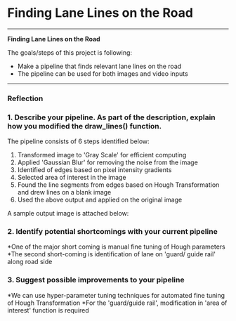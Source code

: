 # **Finding Lane Lines on the Road** 

---

**Finding Lane Lines on the Road**

The goals/steps of this project is following:
* Make a pipeline that finds relevant lane lines on the road
* The pipeline can be used for both images and video inputs

[image1]: ./Images/GrayImage.jpg "GrayscaleImage"

---

### Reflection

### 1. Describe your pipeline. As part of the description, explain how you modified the draw_lines() function.

The pipeline consists of 6 steps identified below:
1. Transformed image to 'Gray Scale' for efficient computing
2. Applied 'Gaussian Blur' for removing the noise from the image
3. Identified of edges based on pixel intensity gradients 
4. Selected area of interest in the image
5. Found the line segments from edges based on Hough Transformation and drew lines on a blank image
6. Used the above output and applied on the original image
 
A sample output image is attached below: 

[Sample output image]:  ./Images/whiteCarLaneSwitch.jpg


### 2. Identify potential shortcomings with your current pipeline

*One of the major short coming is manual fine tuning of Hough parameters 
*The second short-coming is identification of lane on 'guard/ guide rail' along road side 


### 3. Suggest possible improvements to your pipeline

*We can use hyper-parameter tuning techniques for automated fine tuning of Hough Transformation
*For the 'guard/guide rail', modification in 'area of interest' function is required 

